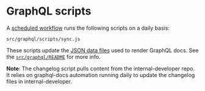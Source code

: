 # GraphQL scripts

A [scheduled workflow](../../../.github/workflows/sync-graphql.yml) runs the following
scripts on a daily basis:
```
src/graphql/scripts/sync.js
```
These scripts update the [JSON data files](../../../src/graphql/data) used to
render GraphQL docs. See the [`src/graphql/README`](../../../src/graphql/README.md)
for more info.

**Note**: The changelog script pulls content from the internal-developer repo. It relies on graphql-docs automation running daily to update the changelog files in internal-developer.
